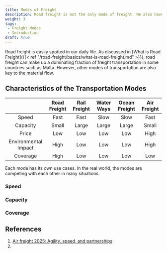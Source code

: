 ```yaml
---
title: Modes of Freight
description: Road freight is not the only mode of freight. We also have rail freight, ocean freight, and air freight
weight: 3
tags:
 - Freight Modes
 - Introduction
draft: true
---
```



Road freight is easily spotted in our daily life. As discussed in [What is Road Freight]({{< ref "/road-freight/basics/what-is-road-freight.md" >}}), road freight can make up a dominating fraction of freight transportation in some countries such as Malta. However, other modes of transportation are also key to the material flow.

## Characteristics of the Transportation Modes

|  | Road Freight | Rail Freight | Water Ways | Ocean Freight | Air Freight |
|:--:|:--:|:--:|:--:|:--:|:--:|
| Speed |  Fast  |  Fast  |  Slow  |  Slow  |  Fast |
| Capacity | Small | Large | Large | Large | Small |
| Price | Low | Low | Low | Low | High |
| Environmental Impact | High | Low | Low | Low | High |
| Coverage | High | Low | Low | Low | Low |

Each mode has its own use cases. In the real world, the modes are competing with each other in many situations.

### Speed

### Capacity

### Coverage



## References

1. [Air freight 2025: Agility, speed, and partnerships](https://www.mckinsey.com/industries/travel-logistics-and-transport-infrastructure/our-insights/air-freight-2025-agility-speed-and-partnerships#)
2. [](https://en.wikipedia.org/wiki/Cargo_aircraft)
